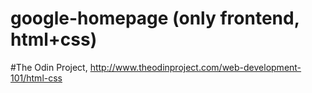 # google-homepage (only frontend, html+css)
#The Odin Project, http://www.theodinproject.com/web-development-101/html-css
